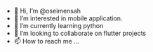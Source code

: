 - 👋 Hi, I’m @oseimensah
- 👀 I’m interested in mobile application.
- 🌱 I’m currently learning python
- 💞️ I’m looking to collaborate on flutter projects
- 📫 How to reach me ...

<!---
oseimensah/oseimensah is a ✨ special ✨ repository because its `README.md` (this file) appears on your GitHub profile.
You can click the Preview link to take a look at your changes.
--->
